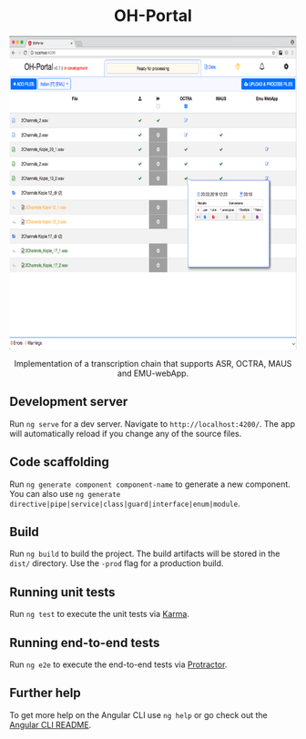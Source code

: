 <h1 align="center">OH-Portal</h1>
<p align="center">
  <img width="600" height="550" src="https://github.com/IPS-LMU/oh-portal/raw/master/screenshots/oh-portal01.png" alt="OH-Portal">
</p>
<p align="center">
Implementation of a transcription chain that supports ASR, OCTRA, MAUS and EMU-webApp.
</p>

## Development server

Run `ng serve` for a dev server. Navigate to `http://localhost:4200/`. The app will automatically reload if you change any of the source files.

## Code scaffolding

Run `ng generate component component-name` to generate a new component. You can also use `ng generate directive|pipe|service|class|guard|interface|enum|module`.

## Build

Run `ng build` to build the project. The build artifacts will be stored in the `dist/` directory. Use the `-prod` flag for a production build.

## Running unit tests

Run `ng test` to execute the unit tests via [Karma](https://karma-runner.github.io).

## Running end-to-end tests

Run `ng e2e` to execute the end-to-end tests via [Protractor](http://www.protractortest.org/).

## Further help

To get more help on the Angular CLI use `ng help` or go check out the [Angular CLI README](https://github.com/angular/angular-cli/blob/master/README.md).
